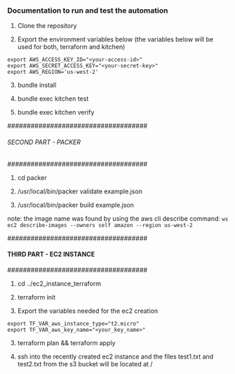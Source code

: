 ### Documentation to run and test the automation

1. Clone the repository

2. Export the environment variables below (the variables below will be used for both, terraform and kitchen)

```
export AWS_ACCESS_KEY_ID="<your-access-id>"           
export AWS_SECRET_ACCESS_KEY="<your-secret-key>"
export AWS_REGION='us-west-2'
```

3. bundle install 

4. bundle exec kitchen test

5. bundle exec kitchen verify

####################################
###### SECOND PART - PACKER ########
####################################

1. cd packer

2. /usr/local/bin/packer validate example.json

3. /usr/local/bin/packer build example.json

note: the image name was found by using the aws cli describe command:
`ws ec2 describe-images --owners self amazon --region us-west-2`

####################################
#### THIRD PART - EC2 INSTANCE #####
####################################

1. cd ../ec2_instance_terraform

2. terraform init

3. Export the variables needed for the ec2 creation 

```
export TF_VAR_aws_instance_type="t2.micro"
export TF_VAR_aws_key_name="<your_key_name>"
```
3. terraform plan && terraform apply

4. ssh into the recently created ec2 instance and the files test1.txt and test2.txt from the s3 bucket will be located at /
